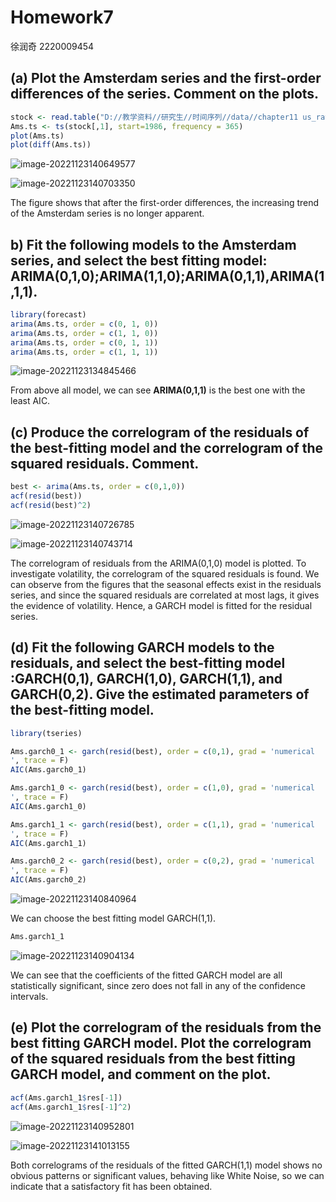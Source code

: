 # Homework7

徐润奇 2220009454

## (a) Plot the Amsterdam series and the first-order differences of the series. Comment on  the plots.

```R
stock <- read.table("D://教学资料//研究生//时间序列//data//chapter11 us_rates.txt",head = TRUE)
Ams.ts <- ts(stock[,1], start=1986, frequency = 365)
plot(Ams.ts)
plot(diff(Ams.ts))
```

![image-20221123140649577](C:\Users\10306\AppData\Roaming\Typora\typora-user-images\image-20221123140649577.png)

![image-20221123140703350](C:\Users\10306\AppData\Roaming\Typora\typora-user-images\image-20221123140703350.png)

The figure shows that after the first-order differences, the increasing trend of the Amsterdam  series is no longer apparent.



## b) Fit the following models to the Amsterdam series, and select the best fitting model:  ARIMA(0,1,0);ARIMA(1,1,0);ARIMA(0,1,1),ARIMA(1,1,1).

```R
library(forecast)
arima(Ams.ts, order = c(0, 1, 0))
arima(Ams.ts, order = c(1, 1, 0))
arima(Ams.ts, order = c(0, 1, 1))
arima(Ams.ts, order = c(1, 1, 1))
```

![image-20221123134845466](C:\Users\10306\AppData\Roaming\Typora\typora-user-images\image-20221123134845466.png)

From above all model, we can see **ARIMA(0,1,1)** is the best one with the least AIC.

## (c) Produce the correlogram of the residuals of the best-fitting model and the  correlogram of the squared residuals. Comment.

```R
best <- arima(Ams.ts, order = c(0,1,0))
acf(resid(best))
acf(resid(best)^2)
```

![image-20221123140726785](C:\Users\10306\AppData\Roaming\Typora\typora-user-images\image-20221123140726785.png)

![image-20221123140743714](C:\Users\10306\AppData\Roaming\Typora\typora-user-images\image-20221123140743714.png)

The correlogram of residuals from the ARIMA(0,1,0) model is plotted. To investigate  volatility, the correlogram of the squared residuals is found. We can observe from the  figures that the seasonal effects exist in the residuals series, and since the squared residuals  are correlated at most lags, it gives the evidence of volatility. Hence, a GARCH model is  fitted  for the residual series.

## (d) Fit the following GARCH models to the residuals, and select the best-fitting  model :GARCH(0,1), GARCH(1,0), GARCH(1,1), and GARCH(0,2). Give the estimated  parameters of the best-fitting model.

```R
library(tseries)

Ams.garch0_1 <- garch(resid(best), order = c(0,1), grad = 'numerical
', trace = F)
AIC(Ams.garch0_1)

Ams.garch1_0 <- garch(resid(best), order = c(1,0), grad = 'numerical
', trace = F)
AIC(Ams.garch1_0)

Ams.garch1_1 <- garch(resid(best), order = c(1,1), grad = 'numerical
', trace = F)
AIC(Ams.garch1_1)

Ams.garch0_2 <- garch(resid(best), order = c(0,2), grad = 'numerical
', trace = F)
AIC(Ams.garch0_2)

```

![image-20221123140840964](C:\Users\10306\AppData\Roaming\Typora\typora-user-images\image-20221123140840964.png)

 We can choose the best fitting model  GARCH(1,1). 

```R
Ams.garch1_1
```

![image-20221123140904134](C:\Users\10306\AppData\Roaming\Typora\typora-user-images\image-20221123140904134.png)

We can see that the coefficients of the fitted GARCH model are all  statistically significant, since zero does not fall in any of the confidence intervals.

## (e) Plot the correlogram of the residuals from the best fitting GARCH model. Plot the  correlogram of the squared residuals from the best fitting GARCH model, and comment  on the plot.

```R
acf(Ams.garch1_1$res[-1])
acf(Ams.garch1_1$res[-1]^2)
```

![image-20221123140952801](C:\Users\10306\AppData\Roaming\Typora\typora-user-images\image-20221123140952801.png)



![image-20221123141013155](C:\Users\10306\AppData\Roaming\Typora\typora-user-images\image-20221123141013155.png)



Both correlograms of the residuals of the fitted GARCH(1,1) model shows no obvious  patterns or significant values, behaving like White Noise, so we can indicate that a  satisfactory fit has been obtained.


